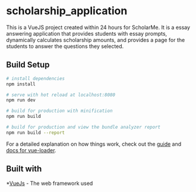 # scholarship_application

This is a VueJS project created within 24 hours for ScholarMe. It is a essay answering application that provides students with essay prompts, dynamically calculates scholarship amounts, and provides a page for the students to answer the questions they selected.

## Build Setup

``` bash
# install dependencies
npm install

# serve with hot reload at localhost:8080
npm run dev

# build for production with minification
npm run build

# build for production and view the bundle analyzer report
npm run build --report
```

For a detailed explanation on how things work, check out the [guide](http://vuejs-templates.github.io/webpack/) and [docs for vue-loader](http://vuejs.github.io/vue-loader).

## Built with

*[VueJs](https://vuejs.org/) - The web framework used
